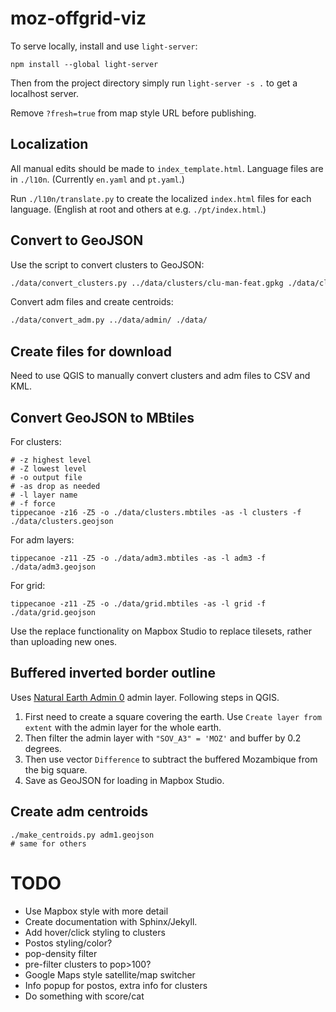 # moz-offgrid-viz

To serve locally, install and use `light-server`:
```
npm install --global light-server
```

Then from the project directory simply run `light-server -s .` to get a localhost server.

Remove `?fresh=true` from map style URL before publishing.

## Localization
All manual edits should be made to `index_template.html`. Language files are in `./l10n`. (Currently `en.yaml` and `pt.yaml`.)

Run `./l10n/translate.py` to create the localized `index.html` files for each language. (English at root and others at e.g. `./pt/index.html`.)

## Convert to GeoJSON
Use the script to convert clusters to GeoJSON:
```bash
./data/convert_clusters.py ../data/clusters/clu-man-feat.gpkg ./data/clusters.geojson
```

Convert adm files and create centroids:
```bash
./data/convert_adm.py ../data/admin/ ./data/
```

## Create files for download
Need to use QGIS to manually convert clusters and adm files to CSV and KML.

## Convert GeoJSON to MBtiles
For clusters:
```
# -z highest level
# -Z lowest level
# -o output file
# -as drop as needed
# -l layer name
# -f force
tippecanoe -z16 -Z5 -o ./data/clusters.mbtiles -as -l clusters -f ./data/clusters.geojson
```

For adm layers:
```
tippecanoe -z11 -Z5 -o ./data/adm3.mbtiles -as -l adm3 -f ./data/adm3.geojson
```

For grid:
```
tippecanoe -z11 -Z5 -o ./data/grid.mbtiles -as -l grid -f ./data/grid.geojson
```

Use the replace functionality on Mapbox Studio to replace tilesets, rather than uploading new ones.

## Buffered inverted border outline
Uses [Natural Earth Admin 0](https://www.naturalearthdata.com/downloads/10m-cultural-vectors/) admin layer. Following steps in QGIS.

1. First need to create a square covering the earth. Use `Create layer from extent` with the admin layer for the whole earth.
2. Then filter the admin layer with `"SOV_A3" = 'MOZ'` and buffer by 0.2 degrees.
3. Then use vector `Difference` to subtract the buffered Mozambique from the big square.
4. Save as GeoJSON for loading in Mapbox Studio.

## Create adm centroids
```
./make_centroids.py adm1.geojson
# same for others
```

# TODO
- Use Mapbox style with more detail
- Create documentation with Sphinx/Jekyll.
- Add hover/click styling to clusters
- Postos styling/color?
- pop-density filter
- pre-filter clusters to pop>100?
- Google Maps style satellite/map switcher
- Info popup for postos, extra info for clusters
- Do something with score/cat
